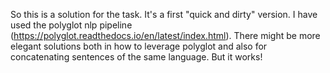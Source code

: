 So this is a solution for the task. It's a first "quick and dirty" version. I have used the polyglot nlp pipeline (https://polyglot.readthedocs.io/en/latest/index.html).
There might be more elegant solutions both in how to leverage polyglot and also for concatenating sentences of the same language. But it works! 
